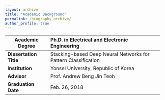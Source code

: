 ```yaml
---
layout: archive
title: "Academic Background"
permalink: /biography_archive/
author_profile: true
---
```

 
| Academic Degree        | Ph.D. in Electrical and Electronic Engineering                  |   
|------------------------|:----------------------------------------------------------------|
| **Dissertation Title** | Stacking-based Deep Neural Networks for Pattern Classification  | 
| **Institution**        | Yonsei University, Republic of Korea                            |
| **Advisor**            | Prof. Andrew Beng Jin Teoh                                      | 
| **Graduation Date**    | Feb. 26, 2018                                                   | 


